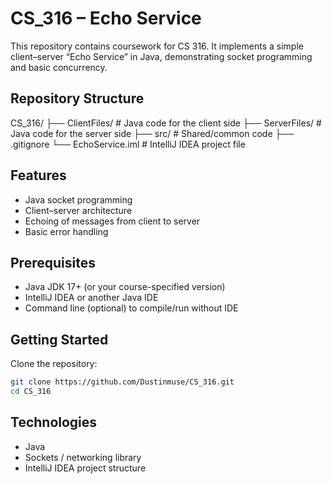 # CS_316 – Echo Service

This repository contains coursework for CS 316. It implements a simple client–server “Echo Service” in Java, demonstrating socket programming and basic concurrency.

## Repository Structure

CS_316/
├── ClientFiles/ # Java code for the client side
├── ServerFiles/ # Java code for the server side
├── src/ # Shared/common code
├── .gitignore
└── EchoService.iml # IntelliJ IDEA project file

## Features

- Java socket programming
- Client–server architecture
- Echoing of messages from client to server
- Basic error handling

## Prerequisites

- Java JDK 17+ (or your course-specified version)
- IntelliJ IDEA or another Java IDE
- Command line (optional) to compile/run without IDE

## Getting Started

Clone the repository:

```bash
git clone https://github.com/Dustinmuse/CS_316.git
cd CS_316
```

## Technologies

- Java  
- Sockets / networking library
- IntelliJ IDEA project structure